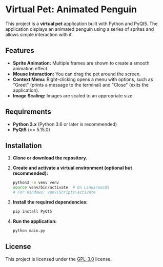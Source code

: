 # Virtual Pet: Animated Penguin

This project is a **virtual pet** application built with Python and PyQt5. The application displays an animated penguin using a series of sprites and allows simple interaction with it.

## Features

- **Sprite Animation:** Multiple frames are shown to create a smooth animation effect.
- **Mouse Interaction:** You can drag the pet around the screen.
- **Context Menu:** Right-clicking opens a menu with options, such as "Greet" (prints a message to the terminal) and "Close" (exits the application).
- **Image Scaling:** Images are scaled to an appropriate size.

## Requirements

- **Python 3.x** (Python 3.6 or later is recommended)
- **PyQt5** (>= 5.15.0)

## Installation

1. **Clone or download the repository.**

2. **Create and activate a virtual environment (optional but recommended):**

   ```bash
   python3 -m venv venv
   source venv/bin/activate  # On Linux/macOS
   # For Windows: venv\Scripts\activate
   ```

3. **Install the required dependencies:**

   ```bash
   pip install PyQt5
   ```

4. **Run the application:**

   ```bash
   python main.py
   ```

## License

This project is licensed under the [GPL-3.0](LICENSE) license.
